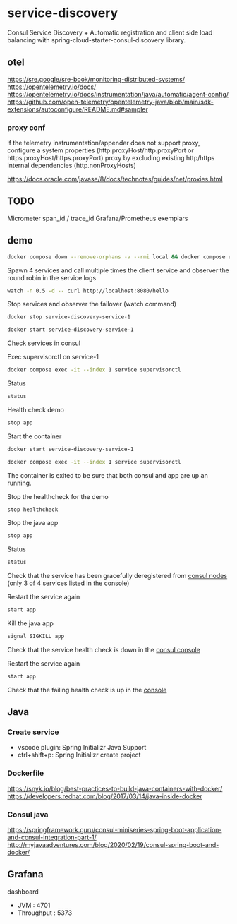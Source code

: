 # service-discovery

Consul Service Discovery + Automatic registration and client side load balancing with spring-cloud-starter-consul-discovery library.

## otel
https://sre.google/sre-book/monitoring-distributed-systems/
https://opentelemetry.io/docs/
https://opentelemetry.io/docs/instrumentation/java/automatic/agent-config/
https://github.com/open-telemetry/opentelemetry-java/blob/main/sdk-extensions/autoconfigure/README.md#sampler

### proxy conf

if the telemetry instrumentation/appender does not support proxy, configure a system properties (http.proxyHost/http.proxyPort or https.proxyHost/https.proxyPort) proxy by excluding existing http/https internal dependencies (http.nonProxyHosts)

https://docs.oracle.com/javase/8/docs/technotes/guides/net/proxies.html

## TODO
Micrometer span_id / trace_id
Grafana/Prometheus exemplars

## demo
```bash
docker compose down --remove-orphans -v --rmi local && docker compose up
```

Spawn 4 services and call multiple times the client service and observer the round robin in the service logs

```bash
watch -n 0.5 -d -- curl http://localhost:8080/hello
```

Stop services and observer the failover (watch command)

```bash
docker stop service-discovery-service-1
```

```bash
docker start service-discovery-service-1
```

Check services in consul

Exec supervisorctl on service-1
```bash
docker compose exec -it --index 1 service supervisorctl
```

Status
```bash
status
```

Health check demo
```bash
stop app
```

Start the container
```bash
docker start service-discovery-service-1
```

```bash
docker compose exec -it --index 1 service supervisorctl
```

The container is exited to be sure that both consul and app are up an running.

Stop the healthcheck for the demo
```bash
stop healthcheck
```

Stop the java app
```bash
stop app
```

Status
```bash
status
```

Check that the service has been gracefully deregistered from [consul nodes](http://localhost:8500/ui/dc1/services/users-service/instances) (only 3 of 4 services listed in the console)

Restart the service again
```bash
start app
```

Kill the java app
```bash
signal SIGKILL app
```

Check that the service health check is down in the [consul console](http://localhost:8500/ui/dc1/services/users-service/instances)

Restart the service again
```bash
start app
```

Check that the failing health check is up in the [console](http://localhost:8500/ui/dc1/services/users-service/instances)

## Java

### Create service
- vscode plugin: Spring Initializr Java Support
- ctrl+shift+p: Spring Initializr create project

### Dockerfile
https://snyk.io/blog/best-practices-to-build-java-containers-with-docker/
https://developers.redhat.com/blog/2017/03/14/java-inside-docker

### Consul java
https://springframework.guru/consul-miniseries-spring-boot-application-and-consul-integration-part-1/
http://myjavaadventures.com/blog/2020/02/19/consul-spring-boot-and-docker/

## Grafana
dashboard 
- JVM : 4701
- Throughput : 5373

